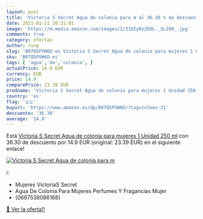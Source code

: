 ```yaml
---
layout: post
title: 'Victoria S Secret Agua de colonia para m al 36.30 % de descuento'
date: 2021-01-21 10:31:01
image: 'https://m.media-amazon.com/images/I/31UIyNzZQ9L._SL200_.jpg'
comments: true
category: ofertas
author: ring
slug: 'B07QSPVW6D-es Victoria S Secret Agua de colonia para mujeres 1 Unidad...'
sku: 'B07QSPVW6D-es'
tags: [ 'agua','de','colonia', ]
actualPrice: 14.9 EUR
currency: EUR
price: 14.9
comparePrice: 23.39 EUR
prodname: 'Victoria S Secret Agua de colonia para mujeres 1 Unidad 250 ml'
country: 'es'
flag: '🇪🇸'
buyurl: 'https://www.amazon.es/dp/B07QSPVW6D/?tag=tolees-21'
descuento: '36.30'
average: '14.9'
---
```


Está [Victoria S Secret Agua de colonia para mujeres 1 Unidad 250 ml](https://www.amazon.es/dp/B07QSPVW6D/?tag=tolees-21) con 36.30 de descuento por 14.9 EUR (original: 23.39 EUR) en el siguiente enlace!

[![Victoria S Secret Agua de colonia para m](https://m.media-amazon.com/images/I/31UIyNzZQ9L._SL200_.jpg)](https://www.amazon.es/dp/B07QSPVW6D/?tag=tolees-21)

ℹ️:

- Mujeres VictoriaS Secret
- Agua De Colonia Para Mujeres Perfumes Y Fragancias Mujer
- (0667538086168)

[🛒 Ver la oferta!!](https://www.amazon.es/dp/B07QSPVW6D/?tag=tolees-21)
